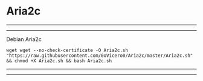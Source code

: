 # Aria2c
----------------------------------------------------------------------------
----------------------------------------------------------------------------
Debian Aria2c
```
wget wget --no-check-certificate -O Aria2c.sh "https://raw.githubusercontent.com/0oVicero0/Aria2c/master/Aria2c.sh" && chmod +X Aria2c.sh && bash Aria2c.sh
```
----------------------------------------------------------------------------
----------------------------------------------------------------------------
